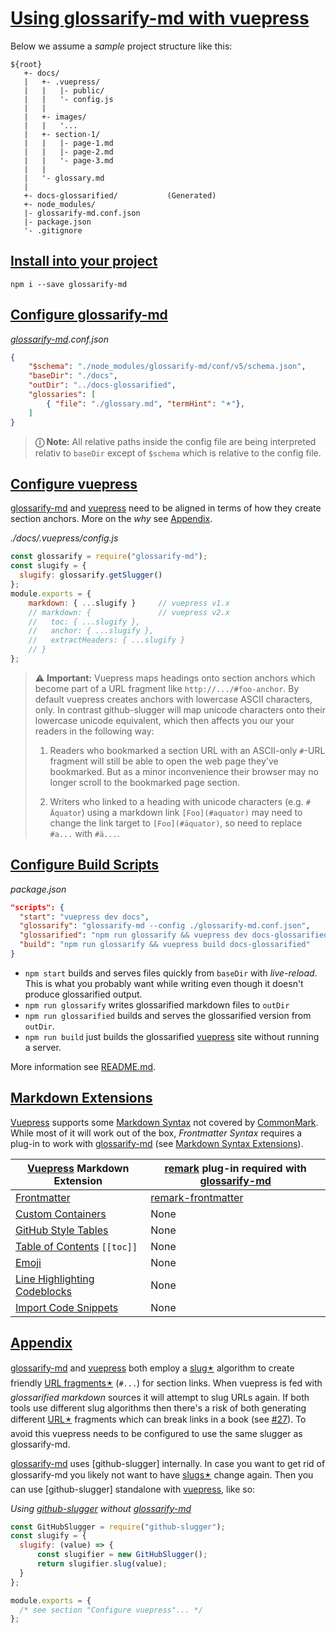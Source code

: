 # [Using glossarify-md with vuepress](#using-glossarify-md-with-vuepress)

Below we assume a *sample* project structure like this:

[doc-syntax-extensions]: ./markdown-syntax-extensions.md

    ${root}
       +- docs/
       |   +- .vuepress/
       |   |   |- public/
       |   |   '- config.js
       |   |
       |   +- images/
       |   |   '...
       |   +- section-1/
       |   |   |- page-1.md
       |   |   |- page-2.md
       |   |   '- page-3.md
       |   |
       |   '- glossary.md
       |
       +- docs-glossarified/           (Generated)
       +- node_modules/
       |- glossarify-md.conf.json
       |- package.json
       '- .gitignore

## [Install into your project](#install-into-your-project)

    npm i --save glossarify-md

## [Configure glossarify-md](#configure-glossarify-md)

*[glossarify-md][1].conf.json*

```json
{
    "$schema": "./node_modules/glossarify-md/conf/v5/schema.json",
    "baseDir": "./docs",
    "outDir": "../docs-glossarified",
    "glossaries": [
        { "file": "./glossary.md", "termHint": "🟉"},
    ]
}
```

> **ⓘ Note:** All relative paths inside the config file are being interpreted relativ to `baseDir` except of `$schema` which is relative to the config file.

## [Configure vuepress](#configure-vuepress)

[glossarify-md][1] and [vuepress][2] need to be aligned in terms of how they create section anchors. More on the *why* see [Appendix][3].

<em>./docs/.vuepress/config.js</em>

```js
const glossarify = require("glossarify-md");
const slugify = {
  slugify: glossarify.getSlugger()
};
module.exports = {
    markdown: { ...slugify }     // vuepress v1.x
    // markdown: {               // vuepress v2.x
    //   toc: { ...slugify },
    //   anchor: { ...slugify },
    //   extractHeaders: { ...slugify }
    // }
};
```

> ⚠ **Important:** Vuepress maps headings onto section anchors which become part of a URL fragment like `http://.../#foo-anchor`. By default vuepress creates anchors with lowercase ASCII characters, only. In contrast github-slugger will map unicode characters onto their lowercase unicode equivalent, which then affects you our your readers in the following way:
>
> 1.  Readers who bookmarked a section URL with an ASCII-only `#`-URL fragment will still be able to open the web page they've bookmarked. But as a minor inconvenience their browser may no longer scroll to the bookmarked page section.
>
> 2.  Writers who linked to a heading with unicode characters (e.g. `# Äquator`) using a markdown link `[Foo](#aquator)` may need to change the link target to `[Foo](#äquator)`, so need to replace `#a...` with `#ä...`.

## [Configure Build Scripts](#configure-build-scripts)

*package.json*

```json
"scripts": {
  "start": "vuepress dev docs",
  "glossarify": "glossarify-md --config ./glossarify-md.conf.json",
  "glossarified": "npm run glossarify && vuepress dev docs-glossarified",
  "build": "npm run glossarify && vuepress build docs-glossarified"
}
```

*   `npm start` builds and serves files quickly from `baseDir` with *live-reload*. This is what you probably want while writing even though it doesn't produce glossarified output.
*   `npm run glossarify` writes glossarified markdown files to `outDir`
*   `npm run glossarified` builds and serves the glossarified version from `outDir`.
*   `npm run build` just builds the glossarified [vuepress][2] site without running a server.

More information see [README.md][4].

## [Markdown Extensions](#markdown-extensions)

[Vuepress][2] supports some [Markdown Syntax][5] not covered by [CommonMark][6]. While most of it will work out of the box, *Frontmatter Syntax* requires a plug-in to work with [glossarify-md][1] (see [Markdown Syntax Extensions][doc-syntax-extensions]).

| [Vuepress][2] Markdown Extension      | [remark][7] plug-in required with [glossarify-md][1] |
| ------------------------------------- | ---------------------------------------------------- |
| [Frontmatter][vp-frontmatter]         | [remark-frontmatter][8]                              |
| [Custom Containers][vp-cc]            | None                                                 |
| [GitHub Style Tables][vp-gh-tables]   | None                                                 |
| [Table of Contents][vp-toc] `[[toc]]` | None                                                 |
| [Emoji][vp-emoji]                     | None                                                 |
| [Line Highlighting Codeblocks][vp-lh] | None                                                 |
| [Import Code Snippets][vp-code]       | None                                                 |

[vp-frontmatter]: https://vuepress.vuejs.org/guide/markdown.html#frontmatter

[vp-gh-tables]: https://vuepress.vuejs.org/guide/markdown.html#github-style-tables

[vp-cc]: https://vuepress.vuejs.org/guide/markdown.html#custom-containers

[vp-emoji]: https://vuepress.vuejs.org/guide/markdown.html#emoji

[vp-toc]: https://vuepress.vuejs.org/guide/markdown.html#table-of-contents

[vp-lh]: https://vuepress.vuejs.org/guide/markdown.html#line-highlighting-in-code-blocks

[vp-code]: https://vuepress.vuejs.org/guide/markdown.html#import-code-snippets

## [Appendix](#appendix)

[glossarify-md][1] and [vuepress][2] both employ a [slug🟉][9] algorithm to create friendly [URL fragments🟉][10] (`#...`) for section links. When vuepress is fed with *glossarified markdown* sources it will attempt to slug URLs again. If both tools use different slug algorithms then there's a risk of both generating different [URL🟉][11] fragments which can break links in a book (see [#27][12]). To avoid this vuepress needs to be configured to use the same slugger as glossarify-md.

[glossarify-md][1] uses \[github-slugger] internally. In case you want to get rid of glossarify-md you likely not want to have [slugs🟉][9] change again. Then you can use \[github-slugger] standalone with [vuepress][2], like so:

*Using [github-slugger][13] without [glossarify-md][1]*

```js
const GitHubSlugger = require("github-slugger");
const slugify = {
  slugify: (value) => {
      const slugifier = new GitHubSlugger();
      return slugifier.slug(value);
  }
};

module.exports = {
  /* see section "Configure vuepress"... */
};
```

[1]: https://github.com/about-code/glossarify-md "This project."

[2]: https://vuepress.vuejs.org "A static website generator translating markdown files into a website powered by [vuejs]."

[3]: #appendix

[4]: ../README.md

[5]: https://vuepress.vuejs.org/guide/markdown.html

[6]: https://commonmark.org "Effort on providing a minimal set of standardized Markdown syntax."

[7]: https://github.com/remarkjs/remark "remark is a parser and compiler project under the unified umbrella for Markdown text files in particular."

[8]: http://unifiedjs.com/explore/package/remark-frontmatter/

[9]: ./glossary.md#slug "A slug is a URL-friendly identifier that can be used within URL fragments to address headings / sections on a page."

[10]: ./glossary.md#url-fragment "The fragment is the part follwing the # in a URL."

[11]: ./glossary.md#uri--url "Uniform Resource Identifier and Uniform Resource Locator are both the same thing, which is an ID with a syntax scheme://authority.tld/path/#fragment?query like https://my.org/foo/#bar?q=123."

[12]: https://github.com/about-code/glossarify-md/issues/27

[13]: https://npmjs.com/package/github-slugger "A library providing support for slugs."
